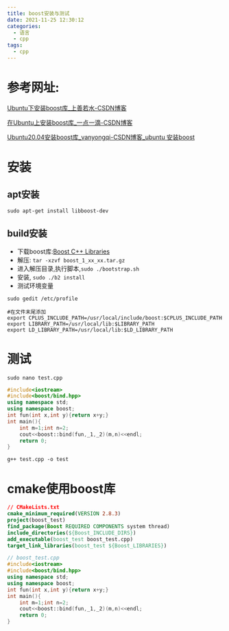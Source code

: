 ```yaml
---
title: boost安装与测试
date: 2021-11-25 12:30:12
categories:
  - 语言
  - cpp
tags:
  - cpp
---
```


# 参考网址:

[Ubuntu下安装boost库_上善若水-CSDN博客](https://blog.csdn.net/zhangxiao93/article/details/51077933?ops_request_misc=%7B%22request%5Fid%22%3A%22163782562316780255241172%22%2C%22scm%22%3A%2220140713.130102334..%22%7D&request_id=163782562316780255241172&biz_id=0&utm_medium=distribute.pc_search_result.none-task-blog-2~all~sobaiduend~default-1-51077933.pc_search_mgc_flag&utm_term=ubuntu+boost库安装&spm=1018.2226.3001.4187)

[在Ubuntu上安装boost库_一点一滴-CSDN博客](https://blog.csdn.net/yhrun/article/details/8099630)

[Ubuntu20.04安装boost库_vanyongqi-CSDN博客_ubuntu 安装boost](https://blog.csdn.net/qq_41722524/article/details/114322697?ops_request_misc=%7B%22request%5Fid%22%3A%22163782562316780255241172%22%2C%22scm%22%3A%2220140713.130102334..%22%7D&request_id=163782562316780255241172&biz_id=0&utm_medium=distribute.pc_search_result.none-task-blog-2~all~baidu_landing_v2~default-4-114322697.pc_search_mgc_flag&utm_term=ubuntu+boost库安装&spm=1018.2226.3001.4187)

# 安装

## apt安装

```shell
sudo apt-get install libboost-dev
```

## build安装

- 下载boost库:[Boost C++ Libraries](https://www.boost.org/)
- 解压: `tar -xzvf boost_1_xx_xx.tar.gz`
- 进入解压目录,执行脚本,`sudo ./bootstrap.sh`
- 安装, `sudo ./b2 install`
- 测试环境变量

```shell
sudo gedit /etc/profile
 
#在文件末尾添加
export CPLUS_INCLUDE_PATH=/usr/local/include/boost:$CPLUS_INCLUDE_PATH
export LIBRARY_PATH=/usr/local/lib:$LIBRARY_PATH
export LD_LIBRARY_PATH=/usr/local/lib:$LD_LIBRARY_PATH
```

# 测试

```shell
sudo nano test.cpp
```

```c++
#include<iostream>
#include<boost/bind.hpp>
using namespace std;
using namespace boost;
int fun(int x,int y){return x+y;}
int main(){
	int m=1;int n=2;
	cout<<boost::bind(fun,_1,_2)(m,n)<<endl;
	return 0;
}
```

```shell
g++ test.cpp -o test
```

# cmake使用boost库

```cmake
// CMakeLists.txt
cmake_minimum_required(VERSION 2.8.3)
project(boost_test)
find_package(Boost REQUIRED COMPONENTS system thread)
include_directories(${Boost_INCLUDE_DIRS})
add_executable(boost_test boost_test.cpp)
target_link_libraries(boost_test ${Boost_LIBRARIES})
```

```cpp
// boost_test.cpp
#include<iostream>
#include<boost/bind.hpp>
using namespace std;
using namespace boost;
int fun(int x,int y){return x+y;}
int main(){
	int m=1;int n=2;
	cout<<boost::bind(fun,_1,_2)(m,n)<<endl;
	return 0;
}
```
